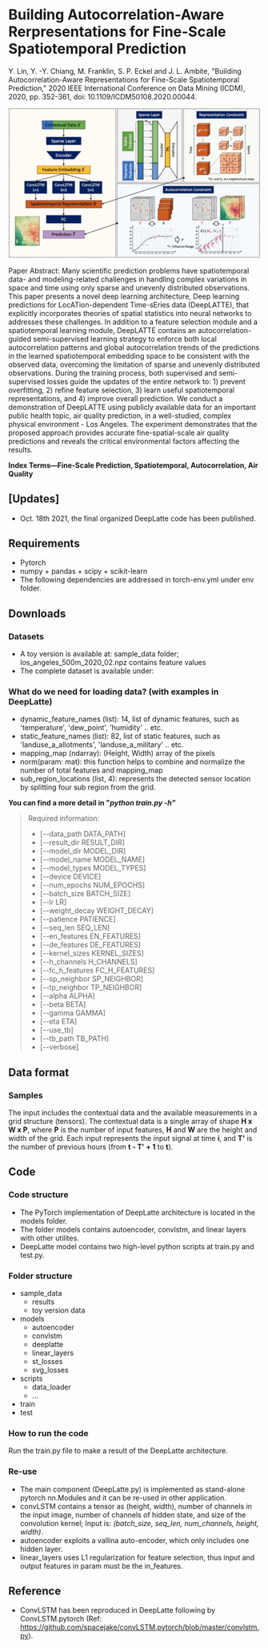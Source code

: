 # Building Autocorrelation-Aware Rerpresentations for Fine-Scale Spatiotemporal Prediction
Y. Lin, Y. -Y. Chiang, M. Franklin, S. P. Eckel and J. L. Ambite, "Building Autocorrelation-Aware Representations for Fine-Scale Spatiotemporal Prediction," 2020 IEEE International Conference on Data Mining (ICDM), 2020, pp. 352-361, doi: 10.1109/ICDM50108.2020.00044.

![img.png](img.png)


Paper Abstract:
Many scientific prediction problems have spatiotemporal data- and modeling-related challenges in handling complex
variations in space and time using only sparse and unevenly distributed observations. This paper presents a novel deep learning
architecture, Deep learning predictions for LocATion-dependent
Time-sEries data (DeepLATTE), that explicitly incorporates
theories of spatial statistics into neural networks to addresses
these challenges. In addition to a feature selection module
and a spatiotemporal learning module, DeepLATTE contains
an autocorrelation-guided semi-supervised learning strategy to
enforce both local autocorrelation patterns and global autocorrelation trends of the predictions in the learned spatiotemporal
embedding space to be consistent with the observed data,
overcoming the limitation of sparse and unevenly distributed
observations. During the training process, both supervised and
semi-supervised losses guide the updates of the entire network
to: 1) prevent overfitting, 2) refine feature selection, 3) learn
useful spatiotemporal representations, and 4) improve overall
prediction. We conduct a demonstration of DeepLATTE using
publicly available data for an important public health topic,
air quality prediction, in a well-studied, complex physical environment - Los Angeles. The experiment demonstrates that
the proposed approach provides accurate fine-spatial-scale air
quality predictions and reveals the critical environmental factors
affecting the results.

**Index Terms—Fine-Scale Prediction, Spatiotemporal, Autocorrelation, Air Quality**

## [Updates]
* Oct. 18th 2021, the final organized DeepLatte code has been published.

## Requirements
* Pytorch 
* numpy + pandas + scipy + scikit-learn
* The following dependencies are addressed in torch-env.yml under env folder.


## Downloads
### Datasets
* A toy version is available at: sample_data folder; los_angeles_500m_2020_02.npz contains feature values
* The complete dataset is available under: 

### What do we need for loading data? (with examples in DeepLatte)
* dynamic_feature_names (list): 14, list of dynamic features, such as 'temperature', 'dew_point', 'humidity' .. etc.
* static_feature_names (list): 82, list of static features, such as 'landuse_a_allotments', 'landuse_a_military' .. etc.
* mapping_map (ndarray): (Height, Width) array of the pixels
* norm(param: mat): this function helps to combine and normalize the number of total features and mapping_map
* sub_region_locations (list, 4):  represents the detected sensor location by splitting four sub region from the grid.

**You can find a more detail in "*python train.py -h"***

>Required information:
>- [--data_path DATA_PATH] 
>- [--result_dir RESULT_DIR] 
>- [--model_dir MODEL_DIR] 
>- [--model_name MODEL_NAME] 
>- [--model_types MODEL_TYPES] 
>- [--device DEVICE]
>- [--num_epochs NUM_EPOCHS] 
>- [--batch_size BATCH_SIZE] 
>- [--lr LR] 
>- [--weight_decay WEIGHT_DECAY] 
>- [--patience PATIENCE] 
>- [--seq_len SEQ_LEN]
>- [--en_features EN_FEATURES] 
>- [--de_features DE_FEATURES] 
>- [--kernel_sizes KERNEL_SIZES] 
>- [--h_channels H_CHANNELS] 
>- [--fc_h_features FC_H_FEATURES]
>- [--sp_neighbor SP_NEIGHBOR] 
>- [--tp_neighbor TP_NEIGHBOR] 
>- [--alpha ALPHA] 
>- [--beta BETA] 
>- [--gamma GAMMA] 
>- [--eta ETA] 
>- [--use_tb] 
>- [--tb_path TB_PATH] 
>- [--verbose]


## Data format
### Samples
The input includes the contextual data and the available measurements in a grid structure (tensors).
The contextual data is a single array of shape **H x W x P**, where **P** is the number of input features, **H** and **W** are the height and width of the grid. 
Each input represents the input signal at time **i**, and **T'** is the number of previous hours (from **t - T' + 1** to **t**).


## Code
### Code structure
* The PyTorch implementation of DeepLatte architecture is located in the models folder.
* The folder models contains autoencoder, convlstm, and linear layers with other utilites. 
* DeepLatte model contains two high-level python scripts at train.py and test.py.

### Folder structure
- sample_data
  - results
  - toy version data
- models
  - autoencoder
  - convlstm
  - deeplatte
  - linear_layers
  - st_losses
  - svg_losses
- scripts
  - data_loader
  - ...
- train
- test

### How to run the code
Run the train.py file to make a result of the DeepLatte architecture.



### Re-use
* The main component (DeepLatte.py) is implemented as stand-alone pytorch nn.Modules and it can be re-used in other application.
* convLSTM contains a tensor as (height, width), number of channels in the input image, number of channels of hidden state, and size of the convolution kernel; Input is: *(batch_size, seq_len, num_channels, height, width)*.
* autoencoder exploits a vallina auto-encoder, which only includes one hidden layer. 
* linear_layers uses L1 regularization for feature selection, thus input and output features in param must be the in_features. 


## Reference
* ConvLSTM has been reproduced in DeepLatte following by ConvLSTM.pytorch (Ref: https://github.com/spacejake/convLSTM.pytorch/blob/master/convlstm.py).




